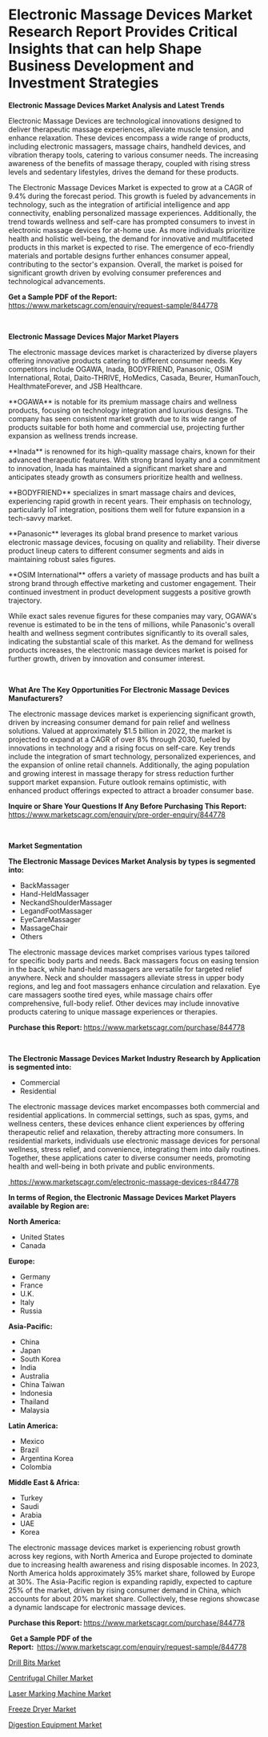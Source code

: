 <p><h1>Electronic Massage Devices Market Research Report Provides Critical Insights that can help Shape Business Development and Investment Strategies</h1></p><p><strong>Electronic Massage Devices Market Analysis and Latest Trends</strong></p>
<p><p>Electronic Massage Devices are technological innovations designed to deliver therapeutic massage experiences, alleviate muscle tension, and enhance relaxation. These devices encompass a wide range of products, including electronic massagers, massage chairs, handheld devices, and vibration therapy tools, catering to various consumer needs. The increasing awareness of the benefits of massage therapy, coupled with rising stress levels and sedentary lifestyles, drives the demand for these products.</p><p>The Electronic Massage Devices Market is expected to grow at a CAGR of 9.4% during the forecast period. This growth is fueled by advancements in technology, such as the integration of artificial intelligence and app connectivity, enabling personalized massage experiences. Additionally, the trend towards wellness and self-care has prompted consumers to invest in electronic massage devices for at-home use. As more individuals prioritize health and holistic well-being, the demand for innovative and multifaceted products in this market is expected to rise. The emergence of eco-friendly materials and portable designs further enhances consumer appeal, contributing to the sector's expansion. Overall, the market is poised for significant growth driven by evolving consumer preferences and technological advancements.</p></p>
<p><strong>Get a Sample PDF of the Report:&nbsp;</strong> <a href="https://www.marketscagr.com/enquiry/request-sample/844778?utm_campaign=2194&utm_medium=2&utm_source=Github&utm_content=ia&utm_term=08042025&utm_id=electronic-massage-devices">https://www.marketscagr.com/enquiry/request-sample/844778</a></p>
<p>&nbsp;</p>
<p><strong>Electronic Massage Devices Major Market Players</strong></p>
<p><p>The electronic massage devices market is characterized by diverse players offering innovative products catering to different consumer needs. Key competitors include OGAWA, Inada, BODYFRIEND, Panasonic, OSIM International, Rotai, Daito-THRIVE, HoMedics, Casada, Beurer, HumanTouch, HealthmateForever, and JSB Healthcare.</p><p>**OGAWA** is notable for its premium massage chairs and wellness products, focusing on technology integration and luxurious designs. The company has seen consistent market growth due to its wide range of products suitable for both home and commercial use, projecting further expansion as wellness trends increase.</p><p>**Inada** is renowned for its high-quality massage chairs, known for their advanced therapeutic features. With strong brand loyalty and a commitment to innovation, Inada has maintained a significant market share and anticipates steady growth as consumers prioritize health and wellness.</p><p>**BODYFRIEND** specializes in smart massage chairs and devices, experiencing rapid growth in recent years. Their emphasis on technology, particularly IoT integration, positions them well for future expansion in a tech-savvy market.</p><p>**Panasonic** leverages its global brand presence to market various electronic massage devices, focusing on quality and reliability. Their diverse product lineup caters to different consumer segments and aids in maintaining robust sales figures.</p><p>**OSIM International** offers a variety of massage products and has built a strong brand through effective marketing and customer engagement. Their continued investment in product development suggests a positive growth trajectory.</p><p>While exact sales revenue figures for these companies may vary, OGAWA's revenue is estimated to be in the tens of millions, while Panasonic's overall health and wellness segment contributes significantly to its overall sales, indicating the substantial scale of this market. As the demand for wellness products increases, the electronic massage devices market is poised for further growth, driven by innovation and consumer interest.</p></p>
<p>&nbsp;</p>
<p><strong>What Are The Key Opportunities For Electronic Massage Devices Manufacturers?</strong></p>
<p><p>The electronic massage devices market is experiencing significant growth, driven by increasing consumer demand for pain relief and wellness solutions. Valued at approximately $1.5 billion in 2022, the market is projected to expand at a CAGR of over 8% through 2030, fueled by innovations in technology and a rising focus on self-care. Key trends include the integration of smart technology, personalized experiences, and the expansion of online retail channels. Additionally, the aging population and growing interest in massage therapy for stress reduction further support market expansion. Future outlook remains optimistic, with enhanced product offerings expected to attract a broader consumer base.</p></p>
<p><strong>Inquire or Share Your Questions If Any Before Purchasing This Report:</strong> <a href="https://www.marketscagr.com/enquiry/pre-order-enquiry/844778?utm_campaign=2194&utm_medium=2&utm_source=Github&utm_content=ia&utm_term=08042025&utm_id=electronic-massage-devices">https://www.marketscagr.com/enquiry/pre-order-enquiry/844778</a></p>
<p>&nbsp;</p>
<p><strong>Market Segmentation</strong></p>
<p><strong>The Electronic Massage Devices Market Analysis by types is segmented into:</strong></p>
<p><ul><li>BackMassager</li><li>Hand-HeldMassager</li><li>NeckandShoulderMassager</li><li>LegandFootMassager</li><li>EyeCareMassager</li><li>MassageChair</li><li>Others</li></ul></p>
<p><p>The electronic massage devices market comprises various types tailored for specific body parts and needs. Back massagers focus on easing tension in the back, while hand-held massagers are versatile for targeted relief anywhere. Neck and shoulder massagers alleviate stress in upper body regions, and leg and foot massagers enhance circulation and relaxation. Eye care massagers soothe tired eyes, while massage chairs offer comprehensive, full-body relief. Other devices may include innovative products catering to unique massage experiences or therapies.</p></p>
<p><strong>Purchase this Report:&nbsp;</strong><a href="https://www.marketscagr.com/purchase/844778?utm_campaign=2194&utm_medium=2&utm_source=Github&utm_content=ia&utm_term=08042025&utm_id=electronic-massage-devices">https://www.marketscagr.com/purchase/844778</a></p>
<p>&nbsp;</p>
<p><strong>The Electronic Massage Devices Market Industry Research by Application is segmented into:</strong></p>
<p><ul><li>Commercial</li><li>Residential</li></ul></p>
<p><p>The electronic massage devices market encompasses both commercial and residential applications. In commercial settings, such as spas, gyms, and wellness centers, these devices enhance client experiences by offering therapeutic relief and relaxation, thereby attracting more consumers. In residential markets, individuals use electronic massage devices for personal wellness, stress relief, and convenience, integrating them into daily routines. Together, these applications cater to diverse consumer needs, promoting health and well-being in both private and public environments.</p></p>
<p><a href="https://www.marketscagr.com/electronic-massage-devices-r844778?utm_campaign=2194&utm_medium=2&utm_source=Github&utm_content=ia&utm_term=08042025&utm_id=electronic-massage-devices">&nbsp;https://www.marketscagr.com/electronic-massage-devices-r844778</a></p>
<p><strong>In terms of Region, the Electronic Massage Devices Market Players available by Region are:</strong></p>
<p>
    <p> <strong> North America: </strong>
        <ul>
            <li>United States</li>
            <li>Canada</li>
        </ul>
        </p> 
    <p> <strong> Europe: </strong>
        <ul>
            <li>Germany</li>
            <li>France</li>
            <li>U.K.</li>
            <li>Italy</li>
            <li>Russia</li>
        </ul>
        </p> 
    <p> <strong> Asia-Pacific: </strong>
        <ul>
            <li>China</li>
            <li>Japan</li>
            <li>South Korea</li>
            <li>India</li>
            <li>Australia</li>
            <li>China Taiwan</li>
            <li>Indonesia</li>
            <li>Thailand</li>
            <li>Malaysia</li>
        </ul>
        </p> 
    <p> <strong> Latin America: </strong>
        <ul>
            <li>Mexico</li>
            <li>Brazil</li>
            <li>Argentina Korea</li>
            <li>Colombia</li>
        </ul>
        </p> 
    <p> <strong> Middle East & Africa: </strong>
        <ul>
            <li>Turkey</li>
            <li>Saudi</li>
            <li>Arabia</li>
            <li>UAE</li>
            <li>Korea</li>
        </ul>
    </p>
    </p>
<p><p>The electronic massage devices market is experiencing robust growth across key regions, with North America and Europe projected to dominate due to increasing health awareness and rising disposable incomes. In 2023, North America holds approximately 35% market share, followed by Europe at 30%. The Asia-Pacific region is expanding rapidly, expected to capture 25% of the market, driven by rising consumer demand in China, which accounts for about 20% market share. Collectively, these regions showcase a dynamic landscape for electronic massage devices.</p></p>
<p><strong>Purchase this Report: </strong><a href="https://www.marketscagr.com/purchase/844778?utm_campaign=2194&utm_medium=2&utm_source=Github&utm_content=ia&utm_term=08042025&utm_id=electronic-massage-devices">https://www.marketscagr.com/purchase/844778</a></p>
<p>&nbsp;<strong>Get a Sample PDF of the Report:&nbsp;&nbsp;</strong><a href="https://www.marketscagr.com/enquiry/request-sample/844778?utm_campaign=2194&utm_medium=2&utm_source=Github&utm_content=ia&utm_term=08042025&utm_id=electronic-massage-devices">https://www.marketscagr.com/enquiry/request-sample/844778</a></p>
<p><strong></strong></p>
<p><p><a href="https://github.com/diosohusch6x/Market-Research-Report-List-1/blob/main/drill-bits-market.md?utm_campaign=2194&utm_medium=2&utm_source=Github&utm_content=ia&utm_term=08042025&utm_id=electronic-massage-devices">Drill Bits Market</a></p><p><a href="https://github.com/oduorsarath9/Market-Research-Report-List-1/blob/main/centrifugal-chiller-market.md?utm_campaign=2194&utm_medium=2&utm_source=Github&utm_content=ia&utm_term=08042025&utm_id=electronic-massage-devices">Centrifugal Chiller Market</a></p><p><a href="https://github.com/beberjuban9a/Market-Research-Report-List-1/blob/main/laser-marking-machine-market.md?utm_campaign=2194&utm_medium=2&utm_source=Github&utm_content=ia&utm_term=08042025&utm_id=electronic-massage-devices">Laser Marking Machine Market</a></p><p><a href="https://github.com/salkidtodo/Market-Research-Report-List-1/blob/main/freeze-dryer-market.md?utm_campaign=2194&utm_medium=2&utm_source=Github&utm_content=ia&utm_term=08042025&utm_id=electronic-massage-devices">Freeze Dryer Market</a></p><p><a href="https://github.com/ildyduedu/Market-Research-Report-List-1/blob/main/digestion-equipment-market.md?utm_campaign=2194&utm_medium=2&utm_source=Github&utm_content=ia&utm_term=08042025&utm_id=electronic-massage-devices">Digestion Equipment Market</a></p></p>